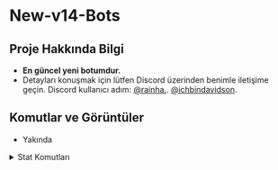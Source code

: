 # New-v14-Bots

## Proje Hakkında Bilgi
- **En güncel yeni botumdur.** 
- Detayları konuşmak için lütfen Discord üzerinden benimle iletişime geçin. Discord kullanıcı adım: [@rainha.](https://discord.com/users/908464652688711680). [@ichbindavidson](https://discord.com/users/329701850037092352).

## Komutlar ve Görüntüler
- Yakında

<details>
  <summary>Stat Komutları</summary>

| Komut                  | Görsel                                                                                                 |
| ---------------------- | ------------------------------------------------------------------------------------------------------ |
| **stat**               | ![image](https://media.discordapp.net/attachments/1096404921395453992/1296496896252313600/image.png)    |
| **top**                | ![image](https://media.discordapp.net/attachments/1096404921395453992/1296496896537399380/image.png)    |
| **level**              | ![image](https://media.discordapp.net/attachments/1096404921395453992/1296496896537399380/image.png)    |
</details>
